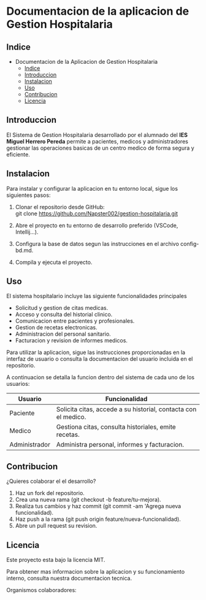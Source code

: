 # Documentacion de la aplicacion de Gestion Hospitalaria

## Indice

- Documentacion de la Aplicacion de Gestion Hospitalaria
    - [Indice](#indice)
    - [Introduccion](#introduccion)
    - [Instalacion](#instalacion)
    - [Uso](#uso)
    - [Contribucion](#contribucion)
    - [Licencia](#licencia)

## Introduccion

El Sistema de Gestion Hospitalaria desarrollado por el alumnado del **IES Miguel Herrero Pereda** permite a pacientes, medicos y administradores gestionar las operaciones basicas de un centro medico de forma segura y eficiente.

## Instalacion

Para instalar y configurar la aplicacion en tu entorno local, sigue los siguientes pasos:

1. Clonar el repositorio desde GitHub:    
    git clone https://github.com/Napster002/gestion-hospitalaria.git

2. Abre el proyecto en tu entorno de desarrollo preferido (VSCode, Intellij...).

3. Configura la base de datos segun las instrucciones en el archivo config-bd.md.

4. Compila y ejecuta el proyecto.

## Uso

El sistema hospitalario incluye las siguiente funcionalidades principales
- Solicitud y gestion de citas medicas.
- Acceso y consulta del historial clinico.
- Comunicacion entre pacientes y profesionales.
- Gestion de recetas electronicas.
- Administracion del personal sanitario.
- Facturacion y revision de informes medicos.

Para utilizar la aplicacion, sigue las instrucciones proporcionadas en la interfaz de usuario o consulta la documentacion del usuario incluida en el repositorio.

A continuacion se detalla la funcion dentro del sistema de cada uno de los usuarios:

|Usuario|Funcionalidad|
|---|---|
|Paciente|Solicita citas, accede a su historial, contacta con el medico.|
|Medico|Gestiona citas, consulta historiales, emite recetas.|
|Administrador|Administra personal, informes y facturacion.|

## Contribucion

¿Quieres colaborar el el desarrollo?

1. Haz un fork del repositorio.
2. Crea una nueva rama (git checkout -b feature/tu-mejora).
3. Realiza tus cambios y haz commit (git commit -am 'Agrega nueva funcionalidad).
4. Haz push a la rama (git push origin feature/nueva-funcionalidad).
5. Abre un pull request su revision.

## Licencia

Este proyecto esta bajo la licencia MIT.

Para obtener mas informacion sobre la aplicacion y su funcionamiento interno, consulta nuestra documentacion tecnica.

Organismos colaboradores:

![]()
![]()